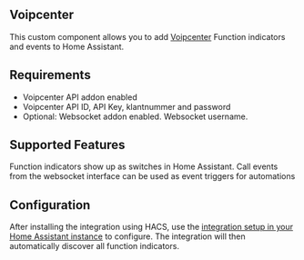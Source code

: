 ## Voipcenter

This custom component allows you to add [Voipcenter](https://www.voipcenter.be/) Function indicators and events to Home Assistant.

## Requirements

- Voipcenter API addon enabled
- Voipcenter API ID, API Key, klantnummer and password
- Optional: Websocket addon enabled. Websocket username.

## Supported Features

Function indicators show up as switches in Home Assistant.
Call events from the websocket interface can be used as event triggers for automations

## Configuration

After installing the integration using HACS, use the [integration setup in your Home Assistant instance](https://my.home-assistant.io/redirect/config_flow_start/?domain=voipcenter) to configure. The integration will then automatically discover all function indicators.